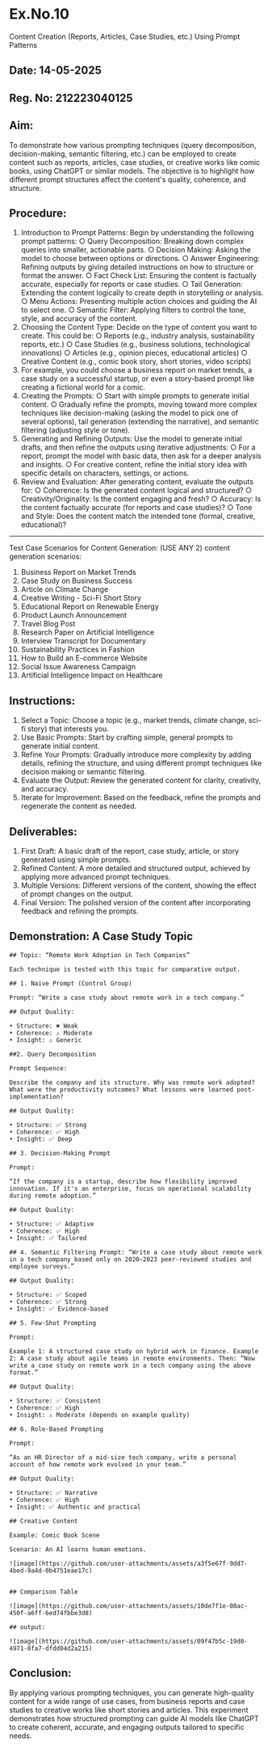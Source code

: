 # Ex.No.10
Content Creation (Reports, Articles, Case Studies, etc.) Using Prompt Patterns

## Date: 14-05-2025
## Reg. No: 212223040125

## Aim:
To demonstrate how various prompting techniques (query decomposition, decision-making, semantic filtering, etc.) can be employed to create content such as reports, articles, case studies, or creative works like comic books, using ChatGPT or similar models. The objective is to highlight how different prompt structures affect the content's quality, coherence, and structure.

## Procedure:
1.	Introduction to Prompt Patterns: Begin by understanding the following prompt patterns:
○	Query Decomposition: Breaking down complex queries into smaller, actionable parts.
○	Decision Making: Asking the model to choose between options or directions.
○	Answer Engineering: Refining outputs by giving detailed instructions on how to structure or format the answer.
○	Fact Check List: Ensuring the content is factually accurate, especially for reports or case studies.
○	Tail Generation: Extending the content logically to create depth in storytelling or analysis.
○	Menu Actions: Presenting multiple action choices and guiding the AI to select one.
○	Semantic Filter: Applying filters to control the tone, style, and accuracy of the content.
2.	Choosing the Content Type: Decide on the type of content you want to create. This could be:
○	Reports (e.g., industry analysis, sustainability reports, etc.)
○	Case Studies (e.g., business solutions, technological innovations)
○	Articles (e.g., opinion pieces, educational articles)
○	Creative Content (e.g., comic book story, short stories, video scripts)
3.	For example, you could choose a business report on market trends, a case study on a successful startup, or even a story-based prompt like creating a fictional world for a comic.
4.	Creating the Prompts:
○	Start with simple prompts to generate initial content.
○	Gradually refine the prompts, moving toward more complex techniques like decision-making (asking the model to pick one of several options), tail generation (extending the narrative), and semantic filtering (adjusting style or tone).
5.	Generating and Refining Outputs: Use the model to generate initial drafts, and then refine the outputs using iterative adjustments:
○	For a report, prompt the model with basic data, then ask for a deeper analysis and insights.
○	For creative content, refine the initial story idea with specific details on characters, settings, or actions.
6.	Review and Evaluation: After generating content, evaluate the outputs for:
○	Coherence: Is the generated content logical and structured?
○	Creativity/Originality: Is the content engaging and fresh?
○	Accuracy: Is the content factually accurate (for reports and case studies)?
○	Tone and Style: Does the content match the intended tone (formal, creative, educational)?
________________________________________
Test Case Scenarios for Content Generation: (USE ANY 2)
content generation scenarios:
1.	Business Report on Market Trends
2.	Case Study on Business Success
3.	Article on Climate Change
4.	Creative Writing - Sci-Fi Short Story
5.	Educational Report on Renewable Energy
6.	Product Launch Announcement
7.	Travel Blog Post
8.	Research Paper on Artificial Intelligence
9.	Interview Transcript for Documentary
10.	Sustainability Practices in Fashion
11.	How to Build an E-commerce Website
12.	Social Issue Awareness Campaign
13.	Artificial Intelligence Impact on Healthcare
## Instructions:
1.	Select a Topic: Choose a topic (e.g., market trends, climate change, sci-fi story) that interests you.
2.	Use Basic Prompts: Start by crafting simple, general prompts to generate initial content.
3.	Refine Your Prompts: Gradually introduce more complexity by adding details, refining the structure, and using different prompt techniques like decision making or semantic filtering.
4.	Evaluate the Output: Review the generated content for clarity, creativity, and accuracy.
5.	Iterate for Improvement: Based on the feedback, refine the prompts and regenerate the content as needed.

## Deliverables:
1.	First Draft: A basic draft of the report, case study, article, or story generated using simple prompts.
2.	Refined Content: A more detailed and structured output, achieved by applying more advanced prompt techniques.
3.	Multiple Versions: Different versions of the content, showing the effect of prompt changes on the output.
4.	Final Version: The polished version of the content after incorporating feedback and refining the prompts.

## Demonstration: A Case Study Topic
```
## Topic: “Remote Work Adoption in Tech Companies”

Each technique is tested with this topic for comparative output.

## 1. Naive Prompt (Control Group)

Prompt: “Write a case study about remote work in a tech company.”

## Output Quality:

• Structure: ✖️ Weak
• Coherence: ⚠️ Moderate
• Insight: ⚠️ Generic

##2. Query Decomposition

Prompt Sequence:

Describe the company and its structure. Why was remote work adopted? What were the productivity outcomes? What lessons were learned post-implementation?

## Output Quality:

• Structure: ✅ Strong
• Coherence: ✅ High
• Insight: ✅ Deep

## 3. Decision-Making Prompt

Prompt:

“If the company is a startup, describe how flexibility improved innovation. If it's an enterprise, focus on operational scalability during remote adoption.”

## Output Quality:

• Structure: ✅ Adaptive
• Coherence: ✅ High
• Insight: ✅ Tailored

## 4. Semantic Filtering Prompt: “Write a case study about remote work in a tech company based only on 2020–2023 peer-reviewed studies and employee surveys.”

## Output Quality:

• Structure: ✅ Scoped
• Coherence: ✅ Strong
• Insight: ✅ Evidence-based

## 5. Few-Shot Prompting

Prompt:

Example 1: A structured case study on hybrid work in finance. Example 2: A case study about agile teams in remote environments. Then: “Now write a case study on remote work in a tech company using the above format.”

## Output Quality:

• Structure: ✅ Consistent
• Coherence: ✅ High
• Insight: ⚠️ Moderate (depends on example quality)

## 6. Role-Based Prompting

Prompt:

“As an HR Director of a mid-size tech company, write a personal account of how remote work evolved in your team.”

## Output Quality:

• Structure: ✅ Narrative
• Coherence: ✅ High
• Insight: ✅ Authentic and practical

## Creative Content

Example: Comic Book Scene

Scenario: An AI learns human emotions.

![image](https://github.com/user-attachments/assets/a3f5e67f-9dd7-4bed-9a4d-0b4751eae17c)


## Comparison Table

![image](https://github.com/user-attachments/assets/10de7f1e-08ac-450f-a6ff-6ed74fbbe3d8)

## output:

![image](https://github.com/user-attachments/assets/09f47b5c-19d0-4971-8fa7-dfdd04d2a215)

```
## Conclusion:
By applying various prompting techniques, you can generate high-quality content for a wide range of use cases, from business reports and case studies to creative works like short stories and articles. This experiment demonstrates how structured prompting can guide AI models like ChatGPT to create coherent, accurate, and engaging outputs tailored to specific needs.
